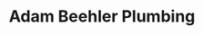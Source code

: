 ---
layout: portfolio
title: Adam Beehler Plumbing
image-preview: /assets/images/abp.jpg
image-1: /assets/images/abp-cover.jpg
image-2: /assets/images/abp-cover2.jpg
tags:
  - Web
  - Jekyll
icon: fa fa-wrench
description: Adam Beehler Plumbing offers expertise in service, residential, commercial, water treatment and radiant in-floor heating.
link: /portfolio/adam-beehler-plumbing.html
---